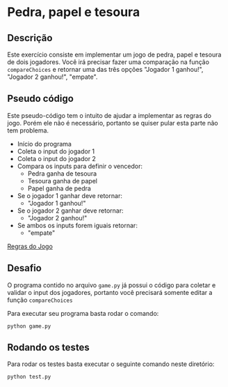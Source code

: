 # Pedra, papel e tesoura

## Descrição

Este exercício consiste em implementar um jogo de pedra, papel e tesoura de dois jogadores. Você irá precisar fazer uma comparação na função `compareChoices` e retornar uma das três opções "Jogador 1 ganhou!", "Jogador 2 ganhou!", "empate".

## Pseudo código

Este pseudo-código tem o intuito de ajudar a implementar as regras do jogo. Porém ele não é necessário, portanto se quiser pular esta parte não tem problema.

- Início do programa
- Coleta o input do jogador 1
- Coleta o input do jogador 2
- Compara os inputs para definir o vencedor:
  - Pedra ganha de tesoura
  - Tesoura ganha de papel
  - Papel ganha de pedra
- Se o jogador 1 ganhar deve retornar:
  - "Jogador 1 ganhou!"
- Se o jogador 2 ganhar deve retornar:
  - "Jogador 2 ganhou!"
- Se ambos os inputs forem iguais retornar:
  - "empate"

[Regras do Jogo](https://pt.wikipedia.org/wiki/Pedra,_papel_e_tesoura#Regras)

## Desafio

O programa contido no arquivo `game.py` já possui o código para coletar e validar o input dos jogadores, portanto você precisará somente editar a função `compareChoices`

Para executar seu programa basta rodar o comando:
```
python game.py
```

## Rodando os testes

Para rodar os testes basta executar o seguinte comando neste diretório:
```
python test.py
```

